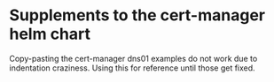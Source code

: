 # Supplements to the cert-manager helm chart

Copy-pasting the cert-manager dns01 examples do not work due to indentation craziness.
Using this for reference until those get fixed.

